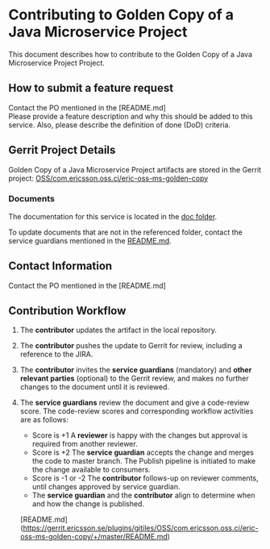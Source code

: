 # Contributing to Golden Copy of a Java Microservice Project

This document describes how to contribute to the Golden Copy of a Java Microservice Project Project.

## How to submit a feature request
Contact the PO mentioned in the [README.md]  
Please provide a feature description and why this should be added to this service. Also, please describe the definition of done (DoD) criteria.

## Gerrit Project Details  
Golden Copy of a Java Microservice Project artifacts are stored in the Gerrit project: [OSS/com.ericsson.oss.ci/eric-oss-ms-golden-copy](https://gerrit.ericsson.se/#/admin/projects/OSS/com.ericsson.oss.ci/eric-oss-ms-golden-copy)
  
### Documents

The documentation for this service is located in the [doc folder](https://gerrit.ericsson.se/plugins/gitiles/OSS/com.ericsson.oss.ci/eric-oss-ms-golden-copy/+/master/doc).

To update documents that are not in the referenced folder, contact the service guardians mentioned in the [README.md](https://gerrit.ericsson.se/plugins/gitiles/OSS/com.ericsson.oss.ci/eric-oss-ms-golden-copy/+/master/README.md).

## Contact Information
Contact the PO mentioned in the [README.md]


## Contribution Workflow
1. The **contributor** updates the artifact in the local repository.
2. The **contributor** pushes the update to Gerrit for review, including a reference to the JIRA.
3. The **contributor** invites the **service guardians** (mandatory) and **other relevant parties** (optional) to the Gerrit review, and makes no further changes to the document until it is reviewed.
4. The **service guardians** review the document and give a code-review score.
The code-review scores and corresponding workflow activities are as follows:
    - Score is +1
        A **reviewer** is happy with the changes but approval is required from another reviewer.
    - Score is +2
        The **service guardian** accepts the change and merges the code to master branch. The Publish pipeline is initiated to make the change available to consumers.
    - Score is -1 or -2
        The **contributor** follows-up on reviewer comments, until changes approved by service guardian.
    - The **service guardian** and the **contributor** align to determine when and how the change is published.

   [README.md] (https://gerrit.ericsson.se/plugins/gitiles/OSS/com.ericsson.oss.ci/eric-oss-ms-golden-copy/+/master/README.md)
